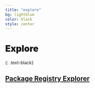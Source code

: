 ```yaml
---
title: "explore"
bg: lightblue
color: black
style: center
---
```


# <span style="font-weight:900;">Explore</span>
{: .text-black}

## [Package Registry Explorer](explorer.ethpm.com)
